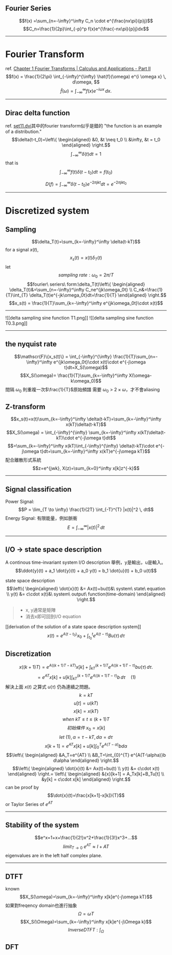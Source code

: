 ## Fourier Series
$$f(x) =\sum_{n=-\infty}^\infty C_n \cdot e^{\frac{nx\pi}{p}j}$$
$$C_n=\frac{1}{2p}\int_{-p}^p f(x)e^{\frac{-nx\pi}{p}j}dx$$

---
# Fourier Transform
ref. [Chapter 1 Fourier Transforms | Calculus and Applications - Part II](https://bookdown.org/vshahrez/lecture-notes/fourier-transforms.html#fouriers-integral-formula)
$$f(x) = \frac{1}{2\pi} \int_{-\infty}^{\infty}  \hat{f}(\omega)  e^{i \omega x} \, d\omega,
$$
$$\hat{f}(\omega) = \int_{-\infty}^{\infty} f(x) e^{-i \omega x} \, dx.
$$

---
## Dirac delta function
ref. [set11.dvi](https://links.uwaterloo.ca/amath353docs/set11.pdf)其中的fourier transform似乎是錯的
"the function is an example of a distribution."
$$\delta(t-t_0)=\left\{ \begin{aligned} 
&0, &t \neq t_0
\\
&\infty, &t = t_0 
\end{aligned} \right.$$
$$\int_{-\infty}^\infty \delta(t)dt=1$$
that is
$$\int_{-\infty}^\infty f(t)\delta(t-t_0)dt=f(t_0)$$

$$D(f) = \int_{-\infty}^{\infty}\delta(t-t_0)e^{-2\pi jkt}dt= e^{-2\pi jkt_0}$$

---
# Discretized system
## Sampling
$$\delta_T(t)=\sum_{k=-\infty}^\infty \delta(t-kT)$$
for a signal $x(t)$,
$$x_s(t)=x(t)\delta_T(t)$$
let
$$sampling\ rate:\omega_0 = 2\pi/T$$
$$fourier\ seriers\ form:\delta_T(t)\left\{ \begin{aligned} 
\delta_T(t)&=\sum_{n=-\infty}^\infty C_ne^{jk\omega_0t}
\\ 
C_n&=\frac{1}{T}\int_{T} \delta_T(t)e^{-jk\omega_0t}dt=\frac{1}{T}
\end{aligned} \right.$$
$$x_s(t) = \frac{1}{T}\sum_{k=-\infty}^\infty e^{jk\omega_0t}\cdot x(t)$$

---
![[delta sampling sine function T1.png]]
![[delta sampling sine function T0.3.png]]

---
## the nyquist rate
$$\mathscr{F}\{x_s(t)\} = \int_{-\infty}^{\infty} \frac{1}{T}\sum_{n=-\infty}^\infty e^{jk\omega_0t}\cdot x(t)\cdot e^{-j\omega t}dt=X_S(\omega)$$
$$X_S(\omega)= \frac{1}{T}\sum_{k=-\infty}^\infty X(\omega-k\omega_0)$$
間隔 $\omega_0$ 則重複一次$\frac{1}{T}$原始頻譜
需要 $\omega_0$ > $2\times \omega$，才不會aliasing

## Z-transform
$$x_s(t)=x(t)\sum_{k=-\infty}^\infty \delta(t-kT)=\sum_{k=-\infty}^\infty x(kT)\delta(t-kT)$$
$$X_S(\omega) = \int_{-\infty}^{\infty} \sum_{k=-\infty}^\infty x(kT)\delta(t-kT)\cdot e^{-j\omega t}dt$$
$$=\sum_{k=-\infty}^\infty x(kT)\int_{-\infty}^{\infty} \delta(t-kT)\cdot e^{-j\omega t}dt=\sum_{k=-\infty}^\infty x(kT)e^{-j\omega kT}$$
配合離散形式系統
$$z=e^{jwk}, X(z)=\sum_{k=0}^\infty x[k]z^{-k}$$

---
## Signal classification
Power Signal:
$$P = \lim_{T \to \infty} \frac{1}{2T} \int_{-T}^{T} |x(t)|^2 \, dt$$
Energy Signal: 有限能量，例如脈衝
$$E = \int_{-\infty}^{\infty} |x(t)|^2 \, dt$$

---
## I/O $\rightarrow$ state space description
A continous time-invariant system
I/O description
舉例，y是輸出，u是輸入。
$$\ddot{y}(t) + a_1 \dot{y}(t) + a_0 y(t) = b_1 \dot{u}(t) + b_0 u(t)$$

state space description
$$\left\{ \begin{aligned} 
\dot{x}(t) &= Ax(t)+bu(t)&\ system\ state\ equation
\\ 
y(t) &= c\cdot x(t)&\ system\ output\ function(time-domain)
\end{aligned} \right.$$

>- x, y通常是矩陣
>- 消去x即可回到I/O equation

[[derivation of the solution of a state space description system]]
$$x(t) = e^{A(t-t_0)}x_0 + \int_{t_0}^{t} e^{A(t-\tau)}B u(\tau) \, d\tau$$

## Discretization
$$x((k+1)T) = e^{A((k+1)T - kT)} x[k] + \int_{kT}^{(k+1)T} e^{A((k+1)T-\tau)} b u(\tau) \, d\tau.$$
$$= e^{A T} x[k] + u[k] \int_{kT}^{(k+1)T} e^{A((k+1)T-\tau)} b \, d\tau\quad (1)$$
解決上面 $x(t)$ 之算式 $u(\tau)$ 仍為連續之問題。
$$k=kT$$
$$u[t]=u(kT)$$
$$x[k]=x(kT)$$
$$when\ kT\leq t \leq (k+1)T$$
$$初始條件\ x_0=x[k]$$
$$let\ (1), \alpha=\tau-kT, d\alpha=d\tau$$
$$x[k+1]=e^{AT}x[k] + u[k]\int_{0}^{T} e^{A(T-\alpha)}b d\alpha$$
$$\left\{ \begin{aligned} 
&A_T=e^{AT}
\\ 
&B_T=\int_{0}^{T} e^{A(T-\alpha)}b d\alpha
\end{aligned} \right.$$
$$\left\{ \begin{aligned} 
\dot{x}(t) &= Ax(t)+bu(t)
\\ 
y(t) &= c\cdot x(t)
\end{aligned} \right.= \left\{ \begin{aligned} 
&{x}[k+1] = A_Tx[k]+B_Tu[t]
\\ 
&y[k] = c\cdot x[k]
\end{aligned} \right.$$
can be proof by 
$$\dot{x}(t)=\frac{x[k+1]-x[k]}{T}$$
or Taylor Series of $e^{AT}$

---
## Stability of the system
$$e^x=1+x+\frac{1}{2!}x^2+\frac{1}{3!}x^3+...$$
$$limit_{T \rightarrow 0}\ e^{AT}\approx I+AT$$
eigenvalues are in the left half complex plane.

---
## DTFT
known
$$X_S(\omega)=\sum_{k=-\infty}^\infty x[k]e^{-j\omega kT}$$
如果對freqency domain也進行抽象
$$\Omega=\omega T$$
$$X_S(\Omega)=\sum_{k=-\infty}^\infty x[k]e^{-j\Omega k}$$
$$InverseDTFT:\int_{\Omega}^{}$$
## DFT